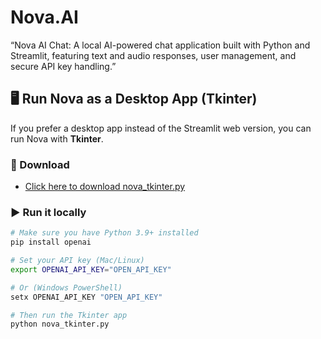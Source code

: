 # Nova.AI
“Nova AI Chat: A local AI-powered chat application built with Python and Streamlit, featuring text and audio responses, user management, and secure API key handling.”
## 🖥️ Run Nova as a Desktop App (Tkinter)

If you prefer a desktop app instead of the Streamlit web version, you can run Nova with **Tkinter**.

### 🔽 Download
- [Click here to download nova_tkinter.py](https://github.com/YOUR-USERNAME/YOUR-REPO/raw/main/nova_tkinter.py)

### ▶️ Run it locally
```bash
# Make sure you have Python 3.9+ installed
pip install openai

# Set your API key (Mac/Linux)
export OPENAI_API_KEY="OPEN_API_KEY"

# Or (Windows PowerShell)
setx OPENAI_API_KEY "OPEN_API_KEY"

# Then run the Tkinter app
python nova_tkinter.py
